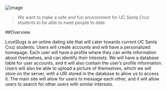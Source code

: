 ![image](http://i.imgur.com/AybSHtm.png)

>We want to make a safe and fun environment for UC Santa Cruz students to be able to meet people to date.

##Overview

LoveSlugs is an online dating site that will cater towards current UC Santa Cruz students. Users will create accounts and will have a personalized homepage. Each user will have a profile where they can write information about themselves, and can identify their interests. We will have a database table for user accounts, and it will also contain the user’s profile information. Users will also be able to upload a picture of themselves, which we will store on the server, with a URI stored in the database to allow us to access it. The main site will allow for users to message each other, and it will allow users to search for other users with similar interests.
